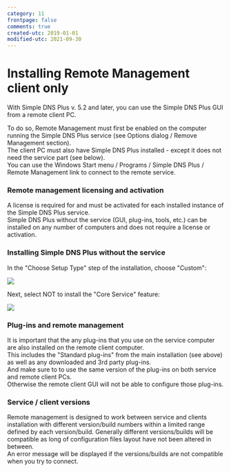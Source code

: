 ```yaml
---
category: 11
frontpage: false
comments: true
created-utc: 2019-01-01
modified-utc: 2021-09-30
---
```

# Installing Remote Management client only

With Simple DNS Plus v. 5.2 and later, you can use the Simple DNS Plus GUI from a remote client PC.

To do so, Remote Management must first be enabled on the computer running the Simple DNS Plus service (see Options dialog / Remove Management section).\
The client PC must also have Simple DNS Plus installed - except it does not need the service part (see below).\
You can use the Windows Start menu / Programs / Simple DNS Plus / Remote Management link to connect to the remote service.

### Remote management licensing and activation

A license is required for and must be activated for each installed instance of the Simple DNS Plus service.\
Simple DNS Plus without the service (GUI, plug-ins, tools, etc.) can be installed on any number of computers and does not require a license or activation.

### Installing Simple DNS Plus without the service

In the "Choose Setup Type" step of the installation, choose "Custom":

![](img/84/1.png)

Next, select NOT to install the "Core Service" feature:

![](img/84/2.png)

### Plug-ins and remote management

It is important that the any plug-ins that you use on the service computer are also installed on the remote client computer.\
This includes the "Standard plug-ins" from the main installation (see above) as well as any downloaded and 3rd party plug-ins.\
And make sure to to use the same version of the plug-ins on both service and remote client PCs.\
Otherwise the remote client GUI will not be able to configure those plug-ins.

### Service / client versions

Remote management is designed to work between service and clients installation with different version/build numbers within a limited range defined by each version/build. Generally different versions/builds will be compatible as long of configuration files layout have not been altered in between.\
An error message will be displayed if the versions/builds are not compatible when you try to connect.
